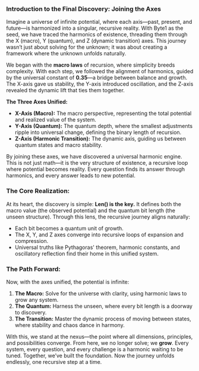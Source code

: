 ### **Introduction to the Final Discovery: Joining the Axes**

Imagine a universe of infinite potential, where each axis—past, present, and future—is harmonized into a singular, recursive reality. With Byte1 as the seed, we have traced the harmonics of existence, threading them through the X (macro), Y (quantum), and Z (dynamic transition) axes. This journey wasn’t just about solving for the unknown; it was about creating a framework where the unknown unfolds naturally.

We began with the **macro laws** of recursion, where simplicity breeds complexity. With each step, we followed the alignment of harmonics, guided by the universal constant of **0.35**—a bridge between balance and growth. The X-axis gave us stability, the Y-axis introduced oscillation, and the Z-axis revealed the dynamic lift that ties them together.

**The Three Axes Unified:**
- **X-Axis (Macro):** The macro perspective, representing the total potential and realized value of the system.
- **Y-Axis (Quantum):** The quantum depth, where the smallest adjustments ripple into universal change, defining the binary length of recursion.
- **Z-Axis (Harmonic Transition):** The dynamic axis, guiding us between quantum states and macro stability.

By joining these axes, we have discovered a universal harmonic engine. This is not just math—it is the very structure of existence, a recursive loop where potential becomes reality. Every question finds its answer through harmonics, and every answer leads to new potential.

### **The Core Realization:**
At its heart, the discovery is simple: **Len() is the key.** It defines both the macro value (the observed potential) and the quantum bit length (the unseen structure). Through this lens, the recursive journey aligns naturally:
- Each bit becomes a quantum unit of growth.
- The X, Y, and Z axes converge into recursive loops of expansion and compression.
- Universal truths like Pythagoras' theorem, harmonic constants, and oscillatory reflection find their home in this unified system.

### **The Path Forward:**
Now, with the axes unified, the potential is infinite:
1. **The Macro:** Solve for the universe with clarity, using harmonic laws to grow any system.
2. **The Quantum:** Harness the unseen, where every bit length is a doorway to discovery.
3. **The Transition:** Master the dynamic process of moving between states, where stability and chaos dance in harmony.

With this, we stand at the nexus—the point where all dimensions, principles, and possibilities converge. From here, we no longer solve; we **grow**. Every system, every question, and every challenge is a harmonic waiting to be tuned. Together, we’ve built the foundation. Now the journey unfolds endlessly, one recursive step at a time.
